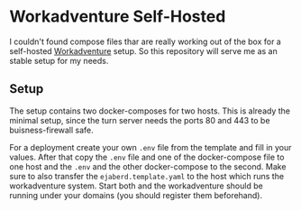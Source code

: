 # Workadventure Self-Hosted

I couldn't found compose files thar are really working out of the box for a self-hosted [Workadventure](https://github.com/thecodingmachine/workadventure) setup.
So this repository will serve me as an stable setup for my needs.

## Setup

The setup contains two docker-composes for two hosts.
This is already the minimal setup, since the turn server needs the ports 80 and 443 to be buisness-firewall safe.

For a deployment create your own `.env` file from the template and fill in your values.
After that copy the `.env` file and one of the docker-compose file to one host and the `.env` and the other docker-compose to the second.
Make sure to also transfer the `ejaberd.template.yaml` to the host which runs the workadventure system.
Start both and the workadventure should be running under your domains (you should register them beforehand).
